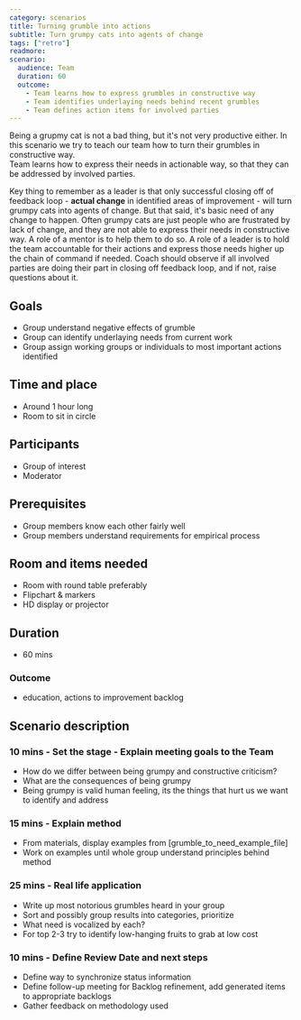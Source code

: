 ```yaml
---
category: scenarios
title: Turning grumble into actions
subtitle: Turn grumpy cats into agents of change
tags: ["retro"]
readmore: 
scenario:
  audience: Team
  duration: 60
  outcome:
    - Team learns how to express grumbles in constructive way
    - Team identifies underlaying needs behind recent grumbles
    - Team defines action items for involved parties
---
```


Being a grupmy cat is not a bad thing, but it's not very productive either. In this scenario we try to teach our team how to turn their grumbles in constructive way.  
Team learns how to express their needs in actionable way, so that they can be addressed by involved parties.  

Key thing to remember as a leader is that only successful closing off of feedback loop - **actual change** in identified areas of improvement - will turn grumpy cats into agents of change. But that said, it's basic need of any change to happen. Often grumpy cats are just people who are frustrated by lack of change, and they are not able to express their needs in constructive way. A role of a mentor is to help them to do so. A role of a leader is to hold the team accountable for their actions and express those needs higher up the chain of command if needed. Coach should observe if all involved parties are doing their part in closing off feedback loop, and if not, raise questions about it. 



## Goals

* Group understand negative effects of grumble
* Group can identify underlaying needs from current work 
* Group assign working groups or individuals to most important actions identified

## Time and place

* Around 1 hour long
* Room to sit in circle

## Participants

* Group of interest
* Moderator

## Prerequisites

* Group members know each other fairly well
* Group members understand requirements for empirical process

## Room and items needed

* Room with round table preferably
* Flipchart & markers
* HD display or projector

## Duration

* 60 mins

### Outcome

* education, actions to improvement backlog

## Scenario description


### 10 mins - Set the stage - Explain meeting goals to the Team

* How do we differ between being grumpy and constructive criticism?
* What are the consequences of being grumpy
* Being grumpy is valid human feeling, its the things that hurt us we want to identify and address

### 15 mins - Explain method

* From materials, display examples from [grumble_to_need_example_file]
* Work on examples until whole group understand principles behind method

### 25 mins - Real life application

* Write up most notorious grumbles heard in your group
* Sort and possibly group results into categories, prioritize 
* What need is vocalized by each?
* For top 2-3 try to identify low-hanging fruits to grab at low cost

### 10 mins - Define Review Date and next steps

* Define way to synchronize status information
* Define follow-up meeting for Backlog refinement, add generated items to appropriate backlogs
* Gather feedback on methodology used
